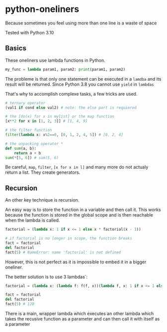 # python-oneliners

Because sometimes you feel using more than one line is a waste of space

Tested with Python 3.10

## Basics

These oneliners use lambda functions in Python.

```py
my_func = lambda param1, param2: print(param1, param2)
```

The probleme is that only one statement can be executed in a `lamdba` and its
result will be returned. Since Python 3.8 you cannot use `yield` in `lambdas`

That's why to accomplish complexe tasks, a few tricks are used.

```py
# ternary operator
(val1 if cond else val2) # note: the else part is requiered

# the [do(x) for x in mylist] or the map function
[x**2 for x in [1, 2, 3]] # [1, 4, 9]

# the filter function
filter(lambda x: x%2==0, [0, 1, 2, 4, 5]) # [0, 2, 4]

# the unpacking operator *
def sum(a, b):
    return a + b
sum(*[5, 6]) # sum(5, 6)
```

Be careful, `map`, `filter`, `[x for x in l]` and many more do not actualy return a list.
They create generators.

## Recursion

An other key technique is recursion.

An easy way is to store the function in a variable and then call it.
This works because the function is stored in the global scope and is then
reachable when the lambda is called.

```py
factorial = (lambda x: 1 if x <= 1 else x * factorial(x - 1))

# if factorial is no longer in scope, the function breaks
fact = factorial
del factorial
fact(5) # NameError: name 'factorial' is not defined
```

However, this is not perfect as it is impossible to embed it in a bigger
oneliner.

The better solution is to use 3 lambdas`:

```py
factorial = (lambda x: (lambda f: f(f, x))(lambda f, x: 1 if x <= 1 else x * f(f, x-1)))

fact = factorial
del factorial
fact(5) # 120
```

There is a main, wrapper lambda which executes an other lambda which takes the
recusive function as a parameter and can then call it with itself as a parameter
